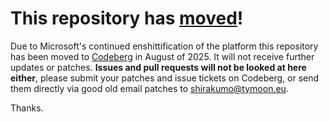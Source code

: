 # This repository has [moved](https://shirakumo.org/projects/framebuffers)!
Due to Microsoft's continued enshittification of the platform this repository has been moved to [Codeberg](https://shirakumo.org/projects/framebuffers) in August of 2025. It will not receive further updates or patches. **Issues and pull requests will not be looked at here either**, please submit your patches and issue tickets on Codeberg, or send them directly via good old email patches to [shirakumo@tymoon.eu](mailto:shirakumo@tymoon.eu).

Thanks.